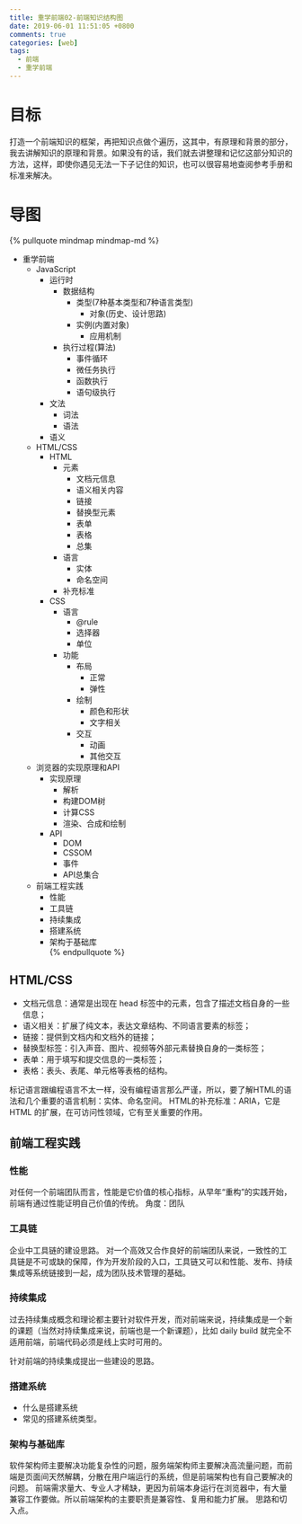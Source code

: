 ```yaml
---
title: 重学前端02-前端知识结构图
date: 2019-06-01 11:51:05 +0800
comments: true
categories: [web]
tags:
  - 前端
  - 重学前端
---
```

# 目标

打造一个前端知识的框架，再把知识点做个遍历，这其中，有原理和背景的部分，我去讲解知识的原理和背景。如果没有的话，我们就去讲整理和记忆这部分知识的方法，这样，即使你遇见无法一下子记住的知识，也可以很容易地查阅参考手册和标准来解决。

<!--more-->

# 导图
{% pullquote mindmap mindmap-md %}
- 重学前端
  - JavaScript
    - 运行时
        - 数据结构
            - 类型(7种基本类型和7种语言类型)
                - 对象(历史、设计思路)
            - 实例(内置对象)
                - 应用机制
        - 执行过程(算法)
            - 事件循环
            - 微任务执行
            - 函数执行
            - 语句级执行
    - 文法
        - 词法
        - 语法
    - 语义
  - HTML/CSS
    - HTML
        - 元素
            - 文档元信息
            - 语义相关内容
            - 链接
            - 替换型元素
            - 表单
            - 表格
            - 总集
        - 语言
            - 实体
            - 命名空间
        - 补充标准
    - CSS
        - 语言
            - @rule
            - 选择器
            - 单位
        - 功能
            - 布局
                - 正常
                - 弹性
            - 绘制
                - 颜色和形状
                - 文字相关
            - 交互
                - 动画
                - 其他交互
  - 浏览器的实现原理和API
    - 实现原理
        - 解析
        - 构建DOM树
        - 计算CSS
        - 渲染、合成和绘制
    - API
        - DOM
        - CSSOM
        - 事件
        - API总集合
  - 前端工程实践
    - 性能
    - 工具链
    - 持续集成
    - 搭建系统
    - 架构于基础库    
{% endpullquote %}


## HTML/CSS

- 文档元信息：通常是出现在 head 标签中的元素，包含了描述文档自身的一些信息；
- 语义相关：扩展了纯文本，表达文章结构、不同语言要素的标签；
- 链接：提供到文档内和文档外的链接；
- 替换型标签：引入声音、图片、视频等外部元素替换自身的一类标签；
- 表单：用于填写和提交信息的一类标签；
- 表格：表头、表尾、单元格等表格的结构。

标记语言跟编程语言不太一样，没有编程语言那么严谨，所以，要了解HTML的语法和几个重要的语言机制：实体、命名空间。
HTML的补充标准：ARIA，它是 HTML 的扩展，在可访问性领域，它有至关重要的作用。


## 前端工程实践

### 性能
对任何一个前端团队而言，性能是它价值的核心指标，从早年“重构”的实践开始，前端有通过性能证明自己价值的传统。
角度：团队

### 工具链
企业中工具链的建设思路。
对一个高效又合作良好的前端团队来说，一致性的工具链是不可或缺的保障，作为开发阶段的入口，工具链又可以和性能、发布、持续集成等系统链接到一起，成为团队技术管理的基础。


### 持续集成
过去持续集成概念和理论都主要针对软件开发，而对前端来说，持续集成是一个新的课题（当然对持续集成来说，前端也是一个新课题），比如 daily build 就完全不适用前端，前端代码必须是线上实时可用的。

针对前端的持续集成提出一些建设的思路。

### 搭建系统
- 什么是搭建系统
- 常见的搭建系统类型。


### 架构与基础库
软件架构师主要解决功能复杂性的问题，服务端架构师主要解决高流量问题，而前端是页面间天然解耦，分散在用户端运行的系统，但是前端架构也有自己要解决的问题。
前端需求量大、专业人才稀缺，更因为前端本身运行在浏览器中，有大量兼容工作要做。所以前端架构的主要职责是兼容性、复用和能力扩展。
思路和切入点。
